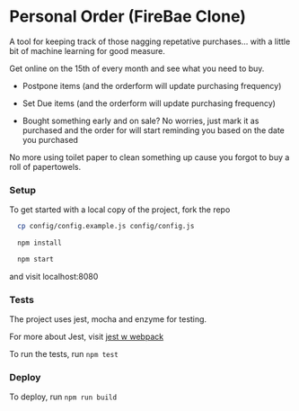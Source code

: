 # Personal Order (FireBae Clone)

A tool for keeping track of those nagging repetative purchases... with a
little bit of machine learning for good measure.

Get online on the 15th of every month and see what you need to buy.

- Postpone items (and the orderform will update purchasing frequency)

- Set Due items (and the orderform will update purchasing frequency)

- Bought something early and on sale? No worries, just mark it as
  purchased and the order for will start reminding you based on the date
  you purchased

No more using toilet paper to clean something up cause you forgot to buy
a roll of papertowels.

### Setup

To get started with a local copy of the project, fork the repo

```bash
  cp config/config.example.js config/config.js
  
  npm install

  npm start
```

and visit localhost:8080

### Tests

The project uses jest, mocha and enzyme for testing.

For more about Jest, visit [jest w webpack](https://facebook.github.io/jest/docs/tutorial-webpack.html#content)

To run the tests, run `npm test`

### Deploy

To deploy, run `npm run build`
